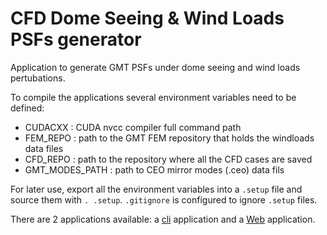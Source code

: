 #  CFD Dome Seeing & Wind Loads PSFs generator

Application to generate GMT PSFs under dome seeing and wind loads pertubations.

To compile the applications several environment variables need to be defined:
 - CUDACXX : CUDA nvcc compiler full command path
 - FEM_REPO : path to the GMT FEM repository that holds the windloads data files
 - CFD_REPO : path to the repository where all the CFD cases are saved
 - GMT_MODES_PATH : path to CEO mirror modes (.ceo) data fils

For later use, export all the environment variables into a `.setup` file and source them with `. .setup`.
`.gitignore` is configured to ignore `.setup` files.

There are 2 applications available: a [cli](cli/README.md) application and a [Web](web/README.md) application.

